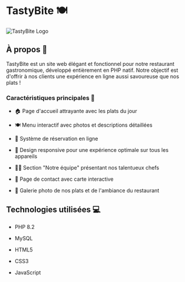 # TastyBite 🍽️

![TastyBite Logo](https://i.ibb.co/BChgf7L/imageedit-1-8614356277.png)

## À propos 📖

TastyBite est un site web élégant et fonctionnel pour notre restaurant gastronomique, développé entièrement en PHP natif. Notre objectif est d'offrir à nos clients une expérience en ligne aussi savoureuse que nos plats !

### Caractéristiques principales 🌟

- 🏠 Page d'accueil attrayante avec les plats du jour

- 🍽️ Menu interactif avec photos et descriptions détaillées

- 📅 Système de réservation en ligne

- 📱 Design responsive pour une expérience optimale sur tous les appareils

- 👨‍🍳 Section "Notre équipe" présentant nos talentueux chefs

- 📍 Page de contact avec carte interactive

- 📸 Galerie photo de nos plats et de l'ambiance du restaurant

## Technologies utilisées 💻

- PHP 8.2

- MySQL

- HTML5

- CSS3

- JavaScript
